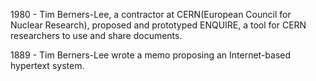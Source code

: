 1980 - Tim Berners-Lee, a contractor at CERN(European Council for Nuclear Research), proposed and prototyped ENQUIRE, a tool for CERN researchers to use and share documents.

1889 - Tim Berners-Lee wrote a memo proposing an Internet-based hypertext system. 
